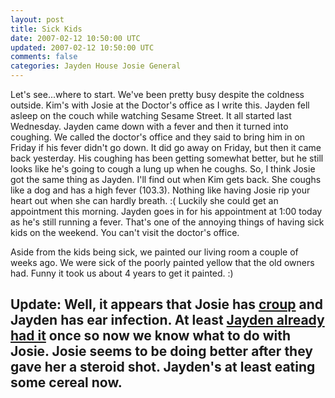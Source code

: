 ```yaml
---           
layout: post
title: Sick Kids
date: 2007-02-12 10:50:00 UTC
updated: 2007-02-12 10:50:00 UTC
comments: false
categories: Jayden House Josie General
---
```

Let's see...where to start. We've been pretty busy despite the coldness outside. Kim's with Josie at the Doctor's office as I write this. Jayden fell asleep on the couch while watching Sesame Street. It all started last Wednesday. Jayden came down with a fever and then it turned into coughing. We called the doctor's office and they said to bring him in on Friday if his fever didn't go down. It did go away on Friday, but then it came back yesterday. His coughing has been getting somewhat better, but he still looks like he's going to cough a lung up when he coughs. So, I think Josie got the same thing as Jayden. I'll find out when Kim gets back. She coughs like a dog and has a high fever (103.3). Nothing like having Josie rip your heart out when she can hardly breath. :( Luckily she could get an appointment this morning. Jayden goes in for his appointment at 1:00 today as he's still running a fever. That's one of the annoying things of having sick kids on the weekend. You can't visit the doctor's office.

Aside from the kids being sick, we painted our living room a couple of weeks ago. We were sick of the poorly painted yellow that the old owners had. Funny it took us about 4 years to get it painted. :)

## Update: Well, it appears that Josie has [croup](http://www.mayoclinic.com/health/croup/DS00312) and Jayden has ear infection. At least [Jayden already had it](http://www.kevinminnis.com/2005/11/17/things-that-sux0rz/) once so now we know what to do with Josie. Josie seems to be doing better after they gave her a steroid shot. Jayden's at least eating some cereal now.
